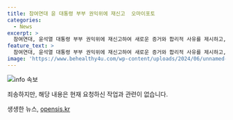 ```yaml
---
title: 참여연대 윤 대통령 부부 권익위에 재신고  오마이포토
categories:
  - News
excerpt: >
  참여연대, 윤석열 대통령 부부 권익위에 재신고하여 새로운 증거와 합리적 사유를 제시하고, 윤석열 대통령 부부 명품 수수 재신고와 유철환 위원장과 정승윤 · 김태규 · 박종민 부위원장에 대한 기피신청을 제출했다. 이는 국민권익위의 조사가 제대로 이뤄지지 않았고, 명품 수수 외에도 구체적인 청탁을 주장하는 등 재신고 이유로 지목되고 있다.
feature_text: >
  참여연대, 윤석열 대통령 부부 권익위에 재신고하여 새로운 증거와 합리적 사유를 제시하고, 윤석열 대통령 부부 명품 수수 재신고와 유철환 위원장과 정승윤 · 김태규 · 박종민 부위원장에 대한 기피신청을 제출했다. 이는 국민권익위의 조사가 제대로 이뤄지지 않았고, 명품 수수 외에도 구체적인 청탁을 주장하는 등 재신고 이유로 지목되고 있다.
image: 'https://www.behealthy4u.com/wp-content/uploads/2024/06/unnamed-file.png'
---
```


<p><img src="https://www.behealthy4u.com/wp-content/uploads/2024/06/unnamed-file.png" alt="info 속보" /></p>

<p>죄송하지만, 해당 내용은 현재 요청하신 작업과 관련이 없습니다.</p>
생생한 뉴스, <a href="https://opensis.kr" rel="dofollow">opensis.kr</a>


